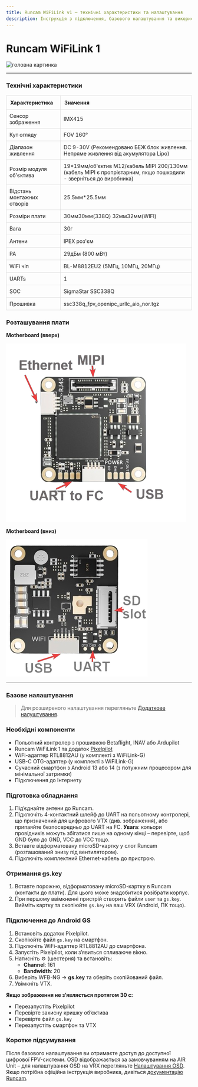 ```yaml
---
title: Runcam WiFiLink v1 — технічні характеристики та налаштування
description: Інструкція з підключення, базового налаштування та використання камери Runcam WiFiLink v1 для цифрової FPV-системи.
---
```


# Runcam WiFiLink 1
<img src="https://raw.githubusercontent.com/OpenIPC/docs/refs/heads/main/src/assets/images/runcam-wifilink-v1-main-photo.png" alt="головна картинка" width="400px"/>

---

<h3>Технічні характеристики </h3>

<table style="width:100%; border-collapse: collapse; margin: 15px 0;">
  <thead>
      <th style="padding: 10px; border: 1px solid #ddd; text-align: left;">Характеристика</th>
      <th style="padding: 10px; border: 1px solid #ddd; text-align: left;">Значення</th>
    </tr>
  </thead>
  <tbody>
    <tr>
      <td style="padding: 8px; border: 1px solid #ddd;">Сенсор зображення</td>
      <td style="padding: 8px; border: 1px solid #ddd;">IMX415</td>
    </tr>
      <td style="padding: 8px; border: 1px solid #ddd;">Кут огляду</td>
      <td style="padding: 8px; border: 1px solid #ddd;">FOV 160°</td>
    </tr>
    <tr>
      <td style="padding: 8px; border: 1px solid #ddd;">Діапазон живлення</td>
      <td style="padding: 8px; border: 1px solid #ddd;">DC 9-30V (Рекомендовано БЕЖ блок живлення. Непряме живлення від акумулятора Lipo)</td>
    </tr>
      <td style="padding: 8px; border: 1px solid #ddd;">Розмір модуля об'єктива</td>
      <td style="padding: 8px; border: 1px solid #ddd;">19*19мм/об'єктив M12/кабель MIPI 200/130мм (кабель MIPI є пропрієтарним, якщо пошкодили - зверніться до виробника)</td>
    </tr>
    <tr>
      <td style="padding: 8px; border: 1px solid #ddd;">Відстань монтажних отворів</td>
      <td style="padding: 8px; border: 1px solid #ddd;">25.5мм*25.5мм</td>
    </tr>
      <td style="padding: 8px; border: 1px solid #ddd;">Розміри плати</td>
      <td style="padding: 8px; border: 1px solid #ddd;">30мм30мм(338Q) 32мм32мм(WIFI)</td>
    </tr>
    <tr>
      <td style="padding: 8px; border: 1px solid #ddd;">Вага</td>
      <td style="padding: 8px; border: 1px solid #ddd;">30г</td>
    </tr>
      <td style="padding: 8px; border: 1px solid #ddd;">Антени</td>
      <td style="padding: 8px; border: 1px solid #ddd;">IPEX роз'єм</td>
    </tr>
    <tr>
      <td style="padding: 8px; border: 1px solid #ddd;">PA</td>
      <td style="padding: 8px; border: 1px solid #ddd;">29дБм (800 мВт)</td>
    </tr>
      <td style="padding: 8px; border: 1px solid #ddd;">WiFi чіп</td>
      <td style="padding: 8px; border: 1px solid #ddd;">BL-M8812EU2 (5МГц, 10МГц, 20МГц)</td>
    </tr>
    <tr>
      <td style="padding: 8px; border: 1px solid #ddd;">UARTs</td>
      <td style="padding: 8px; border: 1px solid #ddd;">1</td>
    </tr>
      <td style="padding: 8px; border: 1px solid #ddd;">SOC</td>
      <td style="padding: 8px; border: 1px solid #ddd;">SigmaStar SSC338Q</td>
    </tr>
    <tr>
      <td style="padding: 8px; border: 1px solid #ddd;">Прошивка</td>
      <td style="padding: 8px; border: 1px solid #ddd;">ssc338q_fpv_openipc_urllc_aio_nor.tgz</td>
    </tr>
  </tbody>
</table>


<h3>Розташування плати</h3>

**Motherboard (вверх)**

![Розташування плати зверху](/images/wifilinkv1.png)

**Motherboard (вниз)**

![Розташування плати знизу](/images/wifilinkv1-1.png)

---

<h3>Базове налаштування</h3>

> Для розширеного налаштування перегляньте [Додаткове налуштування](/advanced/).

<h3> Необхідні компоненти</h3>

- Польотний контролер з прошивкою Betaflight, INAV або Ardupilot
- Runcam WiFiLink 1 та додаток [Pixelpilot](https://github.com/Runcam-PixelPilot)
- WiFi-адаптер RTL8812AU (у комплекті з WiFiLink-G)
- USB-C OTG-адаптер (у комплекті з WiFiLink-G)
- Сучасний смартфон з Android 13 або 14 (з потужним процесором для мінімальної затримки)
- Підключення до Інтернету

<h3>Підготовка обладнання</h3>

1. Під’єднайте антени до Runcam.
2. Підключіть 4-контактний шлейф до UART на польотному контролері, що призначений для цифрового VTX (див. зображення), або припаяйте безпосередньо до UART на FC. **Увага**: кольори провідників можуть збігатися лише на одному кінці – перевірте, щоб GND було до GND, VCC до VCC тощо.
3. Вставте відформатовану microSD-картку у слот Runcam (розташований знизу під вентилятором).
4. Підключіть комплектний Ethernet-кабель до пристрою.

<h3>Отримання gs.key</h3>

1. Вставте порожню, відформатовану microSD-картку в Runcam (контакти до плати). Для цього може знадобитися розібрати корпус.
2. При першому ввімкненні пристрій створить файли `user` та `gs.key`. Вийміть картку та скопіюйте `gs.key` на ваш VRX (Android, ПК тощо).

<h3> Підключення до Android GS</h3>

1. Встановіть додаток Pixelpilot.
2. Скопіюйте файл `gs.key` на смартфон.
3. Підключіть WiFi-адаптер RTL8812AU до смартфона.
4. Запустіть Pixelpilot, коли з’явиться спливаюче вікно.
5. Натисніть ⚙️ (шестерня) та встановіть:
   - **Channel**: 161
   - **Bandwidth**: 20
6. Виберіть WFB-NG → **gs.key** та оберіть скопійований файл.
7. Увімкніть VTX.

**Якщо зображення не з’являється протягом 30 с:**
- Перезапустіть Pixelpilot
- Перевірте захисну кришку об’єктива
- Перевірте файл `gs.key`
- Перезапустіть смартфон та VTX

<h3>Коротке підсумування</h3>

Після базового налаштування ви отримаєте доступ до доступної цифрової FPV-системи. OSD відображається за замовчуванням на AIR Unit – для налаштування OSD на VRX перегляньте [Налаштування OSD](/osd/). Якщо потрібна офіційна інструкція виробника, дивіться [документацію Runcam](https://store-m8o52p.mybigcommerce.com/product_images/img_runcam_wifilink/runcam-wifilink-manual-en.pdf).